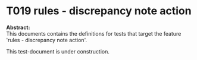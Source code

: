 # T019 rules - discrepancy note action
**Abstract:**  
This documents contains the definitions for tests that target the feature 'rules - discrepancy note action'.  

This test-document is under construction.